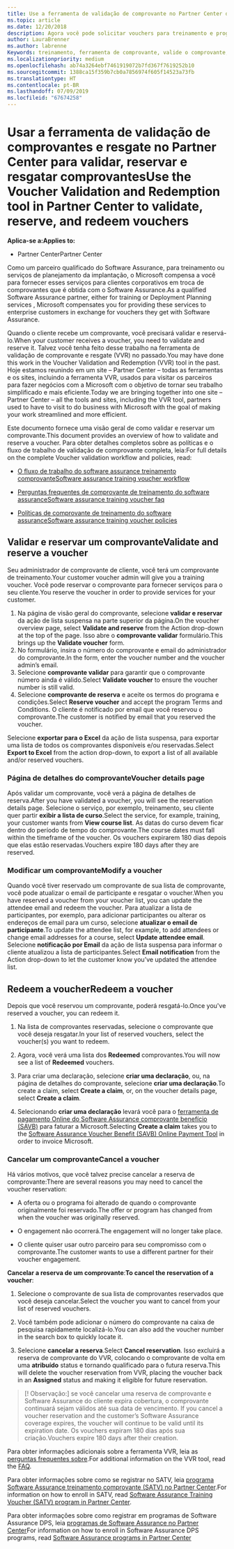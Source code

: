 ```yaml
---
title: Use a ferramenta de validação de comprovante no Partner Center de comprovantes de treinamento e outros | Partner Center
ms.topic: article
ms.date: 12/20/2018
description: Agora você pode solicitar vouchers para treinamento e programas de garantia de software no Partner Center
author: LauraBrenner
ms.author: labrenne
Keywords: treinamento, ferramenta de comprovante, valide o comprovante, declarações de garantia de software, DPS, SATV
ms.localizationpriority: medium
ms.openlocfilehash: ab74a3264ebf7461919072b7fd367f7619252b10
ms.sourcegitcommit: 1388ca15f359b7cb0a7856974f605f14523a73fb
ms.translationtype: HT
ms.contentlocale: pt-BR
ms.lasthandoff: 07/09/2019
ms.locfileid: "67674258"
---
```

# <a name="use-the-voucher-validation-and-redemption-tool-in-partner-center-to-validate-reserve-and-redeem-vouchers"></a><span data-ttu-id="d4bac-104">Usar a ferramenta de validação de comprovantes e resgate no Partner Center para validar, reservar e resgatar comprovantes</span><span class="sxs-lookup"><span data-stu-id="d4bac-104">Use the Voucher Validation and Redemption tool in Partner Center to validate, reserve, and redeem vouchers</span></span> 

<span data-ttu-id="d4bac-105">**Aplica-se a:**</span><span class="sxs-lookup"><span data-stu-id="d4bac-105">**Applies to:**</span></span>

- <span data-ttu-id="d4bac-106">Partner Center</span><span class="sxs-lookup"><span data-stu-id="d4bac-106">Partner Center</span></span>

<span data-ttu-id="d4bac-107">Como um parceiro qualificado do Software Assurance, para treinamento ou serviços de planejamento da implantação, o Microsoft compensa a você para fornecer esses serviços para clientes corporativos em troca de comprovantes que é obtida com o Software Assurance.</span><span class="sxs-lookup"><span data-stu-id="d4bac-107">As a qualified Software Assurance partner, either for training or Deployment Planning services , Microsoft compensates you for providing these services to enterprise customers in exchange for vouchers they get with Software Assurance.</span></span>

<span data-ttu-id="d4bac-108">Quando o cliente recebe um comprovante, você precisará validar e reservá-lo.</span><span class="sxs-lookup"><span data-stu-id="d4bac-108">When your customer receives a voucher, you need to validate and reserve it.</span></span> <span data-ttu-id="d4bac-109">Talvez você tenha feito desse trabalho na ferramenta de validação de comprovante e resgate (VVR) no passado.</span><span class="sxs-lookup"><span data-stu-id="d4bac-109">You may have done this work in the Voucher Validation and Redemption (VVR) tool in the past.</span></span> <span data-ttu-id="d4bac-110">Hoje estamos reunindo em um site – Partner Center – todas as ferramentas e os sites, incluindo a ferramenta VVR, usados para visitar os parceiros para fazer negócios com a Microsoft com o objetivo de tornar seu trabalho simplificado e mais eficiente.</span><span class="sxs-lookup"><span data-stu-id="d4bac-110">Today we are bringing together into one site – Partner Center – all the tools and sites, including the VVR tool, partners used to have to visit to do business with Microsoft with the goal of making your work streamlined and more efficient.</span></span>

<span data-ttu-id="d4bac-111">Este documento fornece uma visão geral de como validar e reservar um comprovante.</span><span class="sxs-lookup"><span data-stu-id="d4bac-111">This document provides an overview of how to validate and reserve a voucher.</span></span> <span data-ttu-id="d4bac-112">Para obter detalhes completos sobre as políticas e o fluxo de trabalho de validação de comprovante completa, leia:</span><span class="sxs-lookup"><span data-stu-id="d4bac-112">For full details on the complete Voucher validation workflow and policies, read:</span></span> 

- [<span data-ttu-id="d4bac-113">O fluxo de trabalho do software assurance treinamento comprovante</span><span class="sxs-lookup"><span data-stu-id="d4bac-113">Software assurance training voucher workflow</span></span>](https://query.prod.cms.rt.microsoft.com/cms/api/am/binary/RE3krfK)

- [<span data-ttu-id="d4bac-114">Perguntas frequentes de comprovante de treinamento do software assurance</span><span class="sxs-lookup"><span data-stu-id="d4bac-114">Software assurance training voucher faq</span></span>](https://query.prod.cms.rt.microsoft.com/cms/api/am/binary/RE3kz5o) 

- [<span data-ttu-id="d4bac-115">Políticas de comprovante de treinamento do software assurance</span><span class="sxs-lookup"><span data-stu-id="d4bac-115">Software assurance training voucher policies</span></span>](https://query.prod.cms.rt.microsoft.com/cms/api/am/binary/RE3koEP) 


## <a name="validate-and-reserve-a-voucher"></a><span data-ttu-id="d4bac-116">Validar e reservar um comprovante</span><span class="sxs-lookup"><span data-stu-id="d4bac-116">Validate and reserve a voucher</span></span>

<span data-ttu-id="d4bac-117">Seu administrador de comprovante de cliente, você terá um comprovante de treinamento.</span><span class="sxs-lookup"><span data-stu-id="d4bac-117">Your customer voucher admin will give you a training voucher.</span></span> <span data-ttu-id="d4bac-118">Você pode reservar o comprovante para fornecer serviços para o seu cliente.</span><span class="sxs-lookup"><span data-stu-id="d4bac-118">You reserve the voucher in order to provide services for your customer.</span></span>

1. <span data-ttu-id="d4bac-119">Na página de visão geral do comprovante, selecione **validar e reservar** da ação de lista suspensa na parte superior da página.</span><span class="sxs-lookup"><span data-stu-id="d4bac-119">On the voucher overview page, select **Validate and reserve** from the Action drop-down at the top of the page.</span></span> <span data-ttu-id="d4bac-120">Isso abre o **comprovante validar** formulário.</span><span class="sxs-lookup"><span data-stu-id="d4bac-120">This brings up the **Validate voucher** form.</span></span>
2. <span data-ttu-id="d4bac-121">No formulário, insira o número do comprovante e email do administrador do comprovante.</span><span class="sxs-lookup"><span data-stu-id="d4bac-121">In the form, enter the voucher number and the voucher admin’s email.</span></span>
3. <span data-ttu-id="d4bac-122">Selecione **comprovante validar** para garantir que o comprovante número ainda é válido.</span><span class="sxs-lookup"><span data-stu-id="d4bac-122">Select **Validate voucher** to ensure the voucher number is still valid.</span></span>
4. <span data-ttu-id="d4bac-123">Selecione **comprovante de reserva** e aceite os termos do programa e condições.</span><span class="sxs-lookup"><span data-stu-id="d4bac-123">Select **Reserve voucher** and accept the program Terms and Conditions.</span></span> <span data-ttu-id="d4bac-124">O cliente é notificado por email que você reservou o comprovante.</span><span class="sxs-lookup"><span data-stu-id="d4bac-124">The customer is notified by email that you reserved the voucher.</span></span>

<span data-ttu-id="d4bac-125">Selecione **exportar para o Excel** da ação de lista suspensa, para exportar uma lista de todos os comprovantes disponíveis e/ou reservadas.</span><span class="sxs-lookup"><span data-stu-id="d4bac-125">Select **Export to Excel** from the action drop-down, to export a list of all available and/or reserved vouchers.</span></span>

### <a name="voucher-details-page"></a><span data-ttu-id="d4bac-126">Página de detalhes do comprovante</span><span class="sxs-lookup"><span data-stu-id="d4bac-126">Voucher details page</span></span>

<span data-ttu-id="d4bac-127">Após validar um comprovante, você verá a página de detalhes de reserva.</span><span class="sxs-lookup"><span data-stu-id="d4bac-127">After you have validated a voucher, you will see the reservation details page.</span></span> <span data-ttu-id="d4bac-128">Selecione o serviço, por exemplo, treinamento, seu cliente quer partir **exibir a lista de curso**.</span><span class="sxs-lookup"><span data-stu-id="d4bac-128">Select the service, for example, training, your customer wants from **View course list**.</span></span>
<span data-ttu-id="d4bac-129">As datas do curso devem ficar dentro do período de tempo do comprovante.</span><span class="sxs-lookup"><span data-stu-id="d4bac-129">The course dates must fall within the timeframe of the voucher.</span></span> <span data-ttu-id="d4bac-130">Os vouchers expirarem 180 dias depois que elas estão reservadas.</span><span class="sxs-lookup"><span data-stu-id="d4bac-130">Vouchers expire 180 days after they are reserved.</span></span>

### <a name="modify-a-voucher"></a><span data-ttu-id="d4bac-131">Modificar um comprovante</span><span class="sxs-lookup"><span data-stu-id="d4bac-131">Modify a voucher</span></span>

<span data-ttu-id="d4bac-132">Quando você tiver reservado um comprovante de sua lista de comprovante, você pode atualizar o email de participante e resgatar o voucher.</span><span class="sxs-lookup"><span data-stu-id="d4bac-132">When you have reserved a voucher from your voucher list, you can update the attendee email and redeem the voucher.</span></span> <span data-ttu-id="d4bac-133">Para atualizar a lista de participantes, por exemplo, para adicionar participantes ou alterar os endereços de email para um curso, selecione **atualizar o email de participante**.</span><span class="sxs-lookup"><span data-stu-id="d4bac-133">To update the attendee list, for example, to add attendees or change email addresses for a course, select **Update attendee email**.</span></span> <span data-ttu-id="d4bac-134">Selecione **notificação por Email** da ação de lista suspensa para informar o cliente atualizou a lista de participantes.</span><span class="sxs-lookup"><span data-stu-id="d4bac-134">Select **Email notification** from the Action drop-down to let the customer know you’ve updated the attendee list.</span></span>

## <a name="redeem-a-voucher"></a><span data-ttu-id="d4bac-135">Redeem a voucher</span><span class="sxs-lookup"><span data-stu-id="d4bac-135">Redeem a voucher</span></span>

<span data-ttu-id="d4bac-136">Depois que você reservou um comprovante, poderá resgatá-lo.</span><span class="sxs-lookup"><span data-stu-id="d4bac-136">Once you've reserved a voucher, you can redeem it.</span></span> 

1. <span data-ttu-id="d4bac-137">Na lista de comprovantes reservadas, selecione o comprovante que você deseja resgatar.</span><span class="sxs-lookup"><span data-stu-id="d4bac-137">In your list of reserved vouchers, select the voucher(s) you want to redeem.</span></span> 
2. <span data-ttu-id="d4bac-138">Agora, você verá uma lista dos **Redeemed** comprovantes.</span><span class="sxs-lookup"><span data-stu-id="d4bac-138">You will now see a list of **Redeemed** vouchers.</span></span>

4. <span data-ttu-id="d4bac-139">Para criar uma declaração, selecione **criar uma declaração**, ou, na página de detalhes do comprovante, selecione **criar uma declaração**.</span><span class="sxs-lookup"><span data-stu-id="d4bac-139">To create a claim, select **Create a claim**, or, on the voucher details page, select **Create a claim**.</span></span>

5. <span data-ttu-id="d4bac-140">Selecionando **criar uma declaração** levará você para o [ferramenta de pagamento Online do Software Assurance comprovante benefício (SAVB)](https://planningservices.partners.extranet.microsoft.com/en/Pages/getpaid.aspx) para faturar a Microsoft.</span><span class="sxs-lookup"><span data-stu-id="d4bac-140">Selecting **Create a claim** takes you to the [Software Assurance Voucher Benefit (SAVB) Online Payment Tool](https://planningservices.partners.extranet.microsoft.com/en/Pages/getpaid.aspx) in order to invoice Microsoft.</span></span>


### <a name="cancel-a-voucher"></a><span data-ttu-id="d4bac-141">Cancelar um comprovante</span><span class="sxs-lookup"><span data-stu-id="d4bac-141">Cancel a voucher</span></span>

<span data-ttu-id="d4bac-142">Há vários motivos, que você talvez precise cancelar a reserva de comprovante:</span><span class="sxs-lookup"><span data-stu-id="d4bac-142">There are several reasons you may need to cancel the voucher reservation:</span></span>

- <span data-ttu-id="d4bac-143">A oferta ou o programa foi alterado de quando o comprovante originalmente foi reservado.</span><span class="sxs-lookup"><span data-stu-id="d4bac-143">The offer or program has changed from when the voucher was originally reserved.</span></span>

- <span data-ttu-id="d4bac-144">O engagement não ocorrerá.</span><span class="sxs-lookup"><span data-stu-id="d4bac-144">The engagement will no longer take place.</span></span>

- <span data-ttu-id="d4bac-145">O cliente quiser usar outro parceiro para seu compromisso com o comprovante.</span><span class="sxs-lookup"><span data-stu-id="d4bac-145">The customer wants to use a different partner for their voucher engagement.</span></span>

<span data-ttu-id="d4bac-146">**Cancelar a reserva de um comprovante**:</span><span class="sxs-lookup"><span data-stu-id="d4bac-146">**To cancel the reservation of a voucher**:</span></span>

1. <span data-ttu-id="d4bac-147">Selecione o comprovante de sua lista de comprovantes reservados que você deseja cancelar.</span><span class="sxs-lookup"><span data-stu-id="d4bac-147">Select the voucher you want to cancel from your list of reserved vouchers.</span></span>

2. <span data-ttu-id="d4bac-148">Você também pode adicionar o número do comprovante na caixa de pesquisa rapidamente localizá-lo.</span><span class="sxs-lookup"><span data-stu-id="d4bac-148">You can also add the voucher number in the search box to quickly locate it.</span></span> 

3. <span data-ttu-id="d4bac-149">Selecione **cancelar a reserva**.</span><span class="sxs-lookup"><span data-stu-id="d4bac-149">Select **Cancel reservation**.</span></span> <span data-ttu-id="d4bac-150">Isso excluirá a reserva de comprovante do VVR, colocando o comprovante de volta em uma **atribuído** status e tornando qualificado para o futura reserva.</span><span class="sxs-lookup"><span data-stu-id="d4bac-150">This will delete the voucher reservation from VVR, placing the voucher back in an **Assigned** status and making it eligible for future reservation.</span></span>

>[! Observação:]<span data-ttu-id="d4bac-151"> se você cancelar uma reserva de comprovante e Software Assurance do cliente expira cobertura, o comprovante continuará sejam válidos até sua data de vencimento.</span><span class="sxs-lookup"><span data-stu-id="d4bac-151"> If you cancel a voucher reservation and the customer’s Software Assurance coverage expires, the voucher will continue to be valid until its expiration date.</span></span> <span data-ttu-id="d4bac-152">Os vouchers expiram 180 dias após sua criação.</span><span class="sxs-lookup"><span data-stu-id="d4bac-152">Vouchers expire 180 days after their creation.</span></span>

<span data-ttu-id="d4bac-153">Para obter informações adicionais sobre a ferramenta VVR, leia as [perguntas frequentes sobre](vvr-faq.md).</span><span class="sxs-lookup"><span data-stu-id="d4bac-153">For additional information on the VVR tool, read the [FAQ](vvr-faq.md).</span></span>

<span data-ttu-id="d4bac-154">Para obter informações sobre como se registrar no SATV, leia [programa Software Assurance treinamento comprovante (SATV) no Partner Center](software-assurance-satv.md).</span><span class="sxs-lookup"><span data-stu-id="d4bac-154">For information on how to enroll in SATV, read [Software Assurance Training Voucher (SATV) program in Partner Center](software-assurance-satv.md).</span></span>

<span data-ttu-id="d4bac-155">Para obter informações sobre como registrar em programas de Software Assurance DPS, leia [programas de Software Assurance no Partner Center](software-assurance-dps.md)</span><span class="sxs-lookup"><span data-stu-id="d4bac-155">For information on how to enroll in Software Assurance DPS programs, read [Software Assurance programs in Partner Center](software-assurance-dps.md)</span></span>

